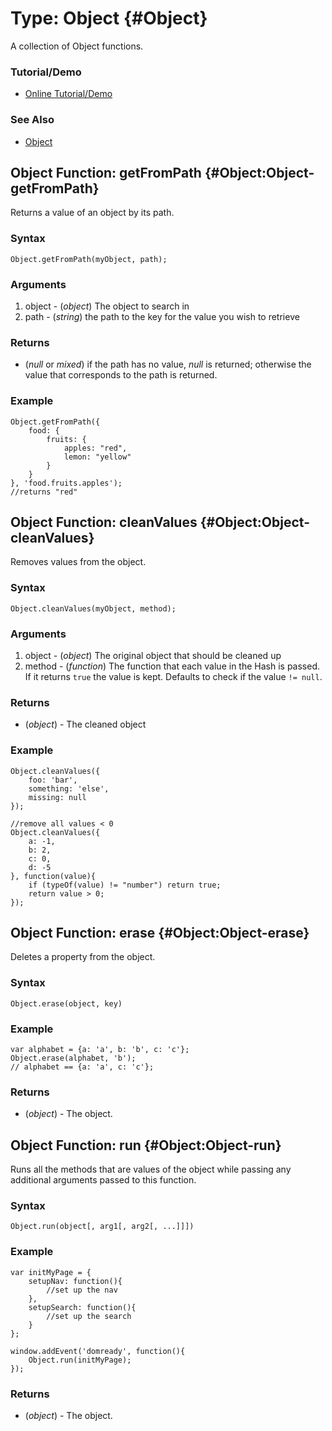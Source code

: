 Type: Object {#Object}
======================

A collection of Object functions.

### Tutorial/Demo

* [Online Tutorial/Demo][]

[Online Tutorial/Demo]:http://www.clientcide.com/wiki/cnet-libraries/03-native/02-hash.extras


### See Also

- [Object][]


Object Function: getFromPath {#Object:Object-getFromPath}
-------------------------------------

Returns a value of an object by its path.

### Syntax

	Object.getFromPath(myObject, path);

### Arguments

1. object - (*object*) The object to search in
2. path - (*string*) the path to the key for the value you wish to retrieve

### Returns

* (*null* or *mixed*) if the path has no value, *null* is returned; otherwise the value that corresponds to the path is returned.

### Example

	Object.getFromPath({
		food: {
			fruits: {
				apples: "red",
				lemon: "yellow"
			}
		}
	}, 'food.fruits.apples');
	//returns "red"


Object Function: cleanValues {#Object:Object-cleanValues}
---------------------------------------------------------

Removes values from the object.

### Syntax

	Object.cleanValues(myObject, method);

### Arguments

1. object - (*object*) The original object that should be cleaned up
1. method - (*function*) The function that each value in the Hash is passed. If it returns `true` the value is kept. Defaults to check if the value `!= null`.

### Returns

* (*object*) - The cleaned object

### Example

	Object.cleanValues({
		foo: 'bar',
		something: 'else',
		missing: null
	});

	//remove all values < 0
	Object.cleanValues({
		a: -1,
		b: 2,
		c: 0,
		d: -5
	}, function(value){
		if (typeOf(value) != "number") return true;
		return value > 0;
	});

Object Function: erase {#Object:Object-erase}
-----------------------------------------

Deletes a property from the object.

### Syntax

	Object.erase(object, key)

### Example

	var alphabet = {a: 'a', b: 'b', c: 'c'};
	Object.erase(alphabet, 'b');
	// alphabet == {a: 'a', c: 'c'};

### Returns

* (*object*) - The object.

Object Function: run {#Object:Object-run}
-----------------------------------------

Runs all the methods that are values of the object while passing any additional arguments passed to this function.

### Syntax

	Object.run(object[, arg1[, arg2[, ...]]])

### Example

	var initMyPage = {
		setupNav: function(){
			//set up the nav
		},
		setupSearch: function(){
			//set up the search
		}
	};

	window.addEvent('domready', function(){
		Object.run(initMyPage);
	});

### Returns

* (*object*) - The object.

[Object]: /core/Types/Object
